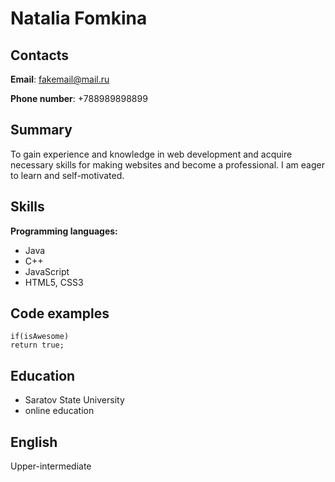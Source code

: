 # Natalia Fomkina

## Contacts

**Email**: fakemail@mail.ru

**Phone number**: +788989898899

## Summary

To gain experience and knowledge in web development and acquire necessary skills for making websites and become a professional. I am eager to learn and self-motivated.

## Skills

**Programming languages:**

* Java
* C++
* JavaScript
* HTML5, CSS3

## Code examples

```
if(isAwesome)
return true;
````

## Education

* Saratov State University
* online education

## English

Upper-intermediate
